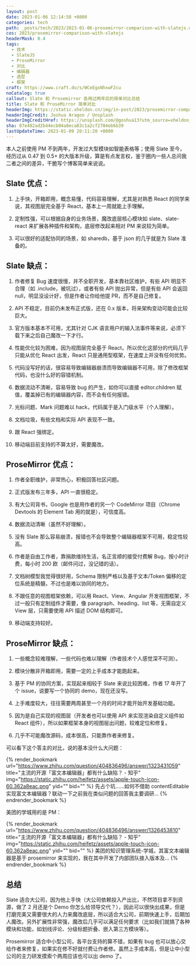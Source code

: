 ```yaml
---
layout: post
date: 2023-01-06 12:14:58 +0800
categories: tech
path: _posts/tech/2023/2023-01-06-prosemirror-comparison-with-slatejs.md
cos: 2023/prosemirror-comparison-with-slatejs
headerMask: 0.4
tags:
  - 技术
  - SlateJS
  - ProseMirror
  - 对比
  - 编辑器
  - 选型
  - 框架
craft: https://www.craft.do/s/WCeEgxNhxwF2cu
noCatalog: true
callout: Slate 和 Prosemirror 各用过两年后的简单对比总结
title: Slate 和 ProseMirror 简单对比
headerImg: https://static.xheldon.cn/img/in-post/2023/prosemirror-comparison-with-slatejs/photo-1546900703-cf06143d1239.webp
headerImgCredit: Joshua Aragon / Unsplash
headerImgCreditHref: https://unsplash.com/@goshua13?utm_source=xheldon_blog&utm_medium=referral
sha: 07e482ad2b44ecb04a8eca83c1a2cf2704eb6b39
lastUpdateTime: 2023-01-09 20:11:20 +0800
---
```


本人之前使用 PM 不到两年，开发过大型模块如智能表格等；使用 Slate 至今，经历过从 0.47 到 0.5+ 的大版本升级，算是有点发言权，鉴于圈内一些人总问我二者之间的差异，干脆写个博客简单来说说。

## Slate 优点：

1. 上手快，开箱即用，概念易懂，代码容易理解，尤其是对熟悉 React 的同学来说，其视图层完全基于 React，基本上一周就能上手理解。

1. 定制性强，可以根据自身的业务场景，魔改底层核心模块如 slate、slate-react 来扩展各种插件和架构，底层修改起来相对 PM 来说较为简单。

1. 可以很好的适配协同的场景，如 sharedb，基于 json 的几乎就是为 Slate 准备的。

## Slate 缺点：

1. 作者修复 Bug 速度很慢，并不全职开发，基本靠社区维护，有些 API 明显不合理（如 .include，被坑过），或者有些 API 抛出异常，但是有些 API 会返回 null，明显没设计好，但是作者让你给他提 PR，而不是自己修复。

1. API 不稳定，目前仍未发布正式版，还在 0.x 版本，将来架构变动可能会比较巨大。

1. 官方版本基本不可用，尤其针对 CJK 语言用户的输入法事件等来说，必须下载下来之后自己魔改一下才行。

1. 性能优化较为困难，因为视图层完全基于 React，所以优化这部分的代码几乎只能从优化 React 出发，React 只是通用型框架，在速度上并没有任何优势。

1. 代码没写好的话，很容易导致编辑器崩溃而导致编辑器不可用，除了修改框架代码，也没什么好的容错机制。

1. 数据流动不清晰，容易导致 bug 的产生，如你可以直接 editor.children 赋值，覆盖掉已有的编辑器内容，而不会有任何报错。

1. 光标问题、Mark 问题难以 hack，代码属于是入门级水平（个人理解）。

1. 文档垃圾，有些文档和实际 API 表现不一致。

1. 跟 React 强绑定。

1. 移动端目前支持的不算太好，需要魔改。

## ProseMirror 优点：

1. 作者全职维护，非常热心，积极回答社区问题。

1. 正式版发布三年多，API 一直很稳定。

1. 有大公司背书，Google 也是用作者的另一个 CodeMirror 项目（Chrome Devtools 的 Element Tab 用的就是），可信度高。

1. 数据流动清晰（虽然不好理解）。

1. 没有 Slate 那么容易崩溃，报错也不会导致整个编辑器框架不可用，稳定性较高。

1. 作者是自由工作者，靠捐款维持生活，名正言顺的接受付费解 Bug，按小时计费，每小时 200 欧（邮件问过，没记错的话）。

1. 文档树模型我觉得很好用，Schema 限制严格以及基于文本/Token 偏移的定位系统是精髓，不过也是难以协同的地方。

1. 不跟任意的视图框架依赖，可以用 React、View、Angular 开发视图框架，不过一般只有定制组件才需要，像 paragraph、heading、list 等，无需自定义 View 层，只需要使用 API 描述 DOM 结构即可。

1. 移动端支持较好。

## ProseMirror 缺点：

1. 一些概念较难理解，一些代码也难以理解（作者技术个人感觉深不可测）。

1. 模块分散非开箱即用，需要一定的上手成本才能跑起来。

1. 基于 PM 的协同方案，实现起来相较于 Slate 来说比较困难，作者 17 年开了个 issue，说要写一个协同的 demo，现在还没写。

1. 上手难度较大，往往需要两周甚至一个月的时间才能开始开发基础功能。

1. 因为是自己实现的视图层（开发者也可以使用 API 来实现渲染自定义组件如 React 组件），所以如果框架本身的视图层出问题，较难定位和修复。

1. 几乎不可能魔改源码，成本很高，只能靠作者来修复。

可以看下这个答主的对比，说的基本没什么大问题：

{% render_bookmark url="https://www.zhihu.com/question/404836496/answer/1323431059" title="主流的开源「富文本编辑器」都有什么缺陷？ - 知乎" img="https://static.zhihu.com/heifetz/assets/apple-touch-icon-60.362a8eac.png" yid="" bid="" %}
先占个坑……如何不借助 contentEditable 实现富文本编辑器？联动一下之前我在类似问题的回答我主要调研…
{% endrender_bookmark %}

美团的学城用的是 PM：

{% render_bookmark url="https://www.zhihu.com/question/404836496/answer/1326453810" title="主流的开源「富文本编辑器」都有什么缺陷？ - 知乎" img="https://static.zhihu.com/heifetz/assets/apple-touch-icon-60.362a8eac.png" yid="" bid="" %}
美团的知识管理系统-学城，其富文本编辑器是基于 prosemirror 来实现的，我在其中开发了内部团队接入版本及…
{% endrender_bookmark %}

## 总结

Slate 适合大公司，因为他上手快（大公司依赖投入产出比，不然项目拿不到资源，做了 2 月还是个 Demo 你怎么给领导交代？），因此可以很快出成果，但是打磨完美又需要很大的人力来魔改底层，所以适合大公司，前期快速上手，后期加人魔改。另外扩展性非常强，魔改后几乎可以满足任何要求（比如我们就搞了各种模块和功能，如划线评论、分级标题折叠、嵌入第三方模块等）。

Prosemirror 适合中小型公司，各平台支持的算不错，如果有 bug 也可以放心交给作者来修复，如果实在修不好就付费让作者修。虽然上手成本高，但是让中小型公司的主力研发摸索个两周应该也可以出 demo 了。
